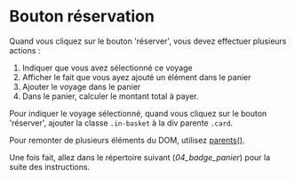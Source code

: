 # Bouton réservation

Quand vous cliquez sur le bouton 'réserver', vous devez effectuer plusieurs actions :

1. Indiquer que vous avez sélectionné ce voyage
2. Afficher le fait que vous ayez ajouté un élément dans le panier
3. Ajouter le voyage dans le panier
4. Dans le panier, calculer le montant total à payer.

Pour indiquer le voyage sélectionné, quand vous cliquez sur le bouton 'réserver', ajouter la classe `.in-basket` à la div parente `.card`.

Pour remonter de plusieurs éléments du DOM, utilisez [parents()](https://api.jquery.com/parents/).

Une fois fait, allez dans le répertoire suivant (*04_badge_panier*) pour la suite des instructions.
